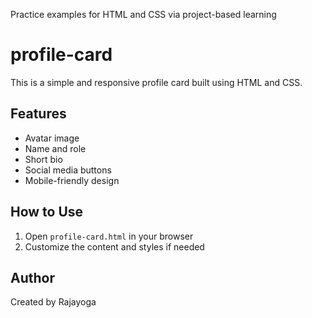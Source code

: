 
Practice examples for HTML and CSS via project-based learning
# profile-card
This is a simple and responsive profile card built using HTML and CSS.

## Features
- Avatar image
- Name and role
- Short bio
- Social media buttons
- Mobile-friendly design

## How to Use
1. Open `profile-card.html` in your browser
2. Customize the content and styles if needed

## Author
Created by Rajayoga
